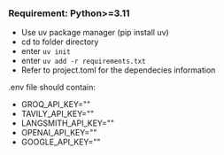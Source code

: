 ### Requirement: Python>=3.11
- Use uv package manager (pip install uv)
- cd to folder directory
- enter `uv init`
- enter `uv add -r requirements.txt`
- Refer to project.toml for the dependecies information

.env file should contain:
- GROQ_API_KEY=""
- TAVILY_API_KEY=""
- LANGSMITH_API_KEY=""
- OPENAI_API_KEY=""
- GOOGLE_API_KEY=""

